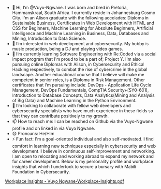 - 👋 Hi, I’m @Vuyo-Ngwane. I was born and bred in Pretoria, Hammanskraal, South Africa. I currently reside in Johannesburg Cosmo City. I'm an Alison graduate with the following accolades: Diploma in Sustainable Business, Certificates in Web Development with HTML and CSS for Beginners, Machine Learning for Absolute Beginners, Artificial Intelligence and Machine Learning in Business, Data, Databases and Mining, Introduction to Data Science.
- 👀 I’m interested in web development and cybersecurity. My hobby is music production, being a DJ and playing video games.
- 🌱 I’m currently learning Software Engineering with Re:Coded via a social impact program that I'm proud to be a part of; Project Y. I'm also pursuing online Diplomas with Alison, in Cybersecurity and Ethical Hacking respectively, to combat the rise of cybercrime in the global landscape. Another educational course that I believe will make me competent in senior roles, is a Diploma in Risk Management. Other certificates that I'm pursuing include: DevOps - Application Life Cycle Management, DevOps Fundamentals, CompTIA Security+(SY0-601), Introduction to Database Concepts, Data Analytics(Mining and Analysis of Big Data) and Machine Learning in the Python Environment. 
- 💞️ I’m looking to collaborate with fellow web developers and cybersecurity specialists who have much experience in  these fields so that they can contribute positively to my growth.
- 📫 How to reach me: I can be reached on Github via the Vuyo-Ngwane profile and on linked in via Vuyo Ngwane.
- 😄 Pronouns: He/Him
- ⚡ Fun fact: I'm a goal-oriented individual and also self-motivated. I find comfort in learning new techniques especially in cybersecurity and web development. I believe in continuous self-improvement and networking. I am open to relocating and working abroad to expand my network and for career development. Below is my personality profile and workplace insights that which I undertook to secure a bursary with Mabili Foundation in Cybersecurity.

[Workplace Insights - Vuyo Ngwane-Workplace-Insights.pdf](https://github.com/Vuyo-Ngwane/Vuyo-Ngwane/files/15138554/Workplace.Insights.-.Vuyo.Ngwane-Workplace-Insights.pdf)


<!---
Vuyo-Ngwane/Vuyo-Ngwane is a ✨ special ✨ repository because its `README.md` (this file) appears on your GitHub profile.
You can click the Preview link to take a look at your changes.
--->

